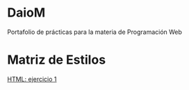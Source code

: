 # DaioM
Portafolio de prácticas para la materia de Programación Web
<h1>Matriz  de  Estilos</h1>
<a href="file:///C:/Users/Dario/Documents/practicas%20sublime/ejercicio%201.html">HTML: ejercicio 1</a>
